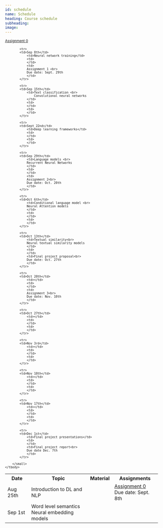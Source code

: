 ```yaml
---
id: schedule
name: Schedule
heading: Course schedule
subheading: 
image: 
---
```


<table class="table table-condensed">
	<tbody>
		<tr>
			<th>Date</th>
			<th>Topic</th>
			<th>Material</th>
			<th>Assignments</th>
		</tr>
		<small>
			<tr>
			<td>Aug 25th</td>
				<td>Introduction to DL and NLP</td>
				<td>
				</td>
				<a href= "https://github.com/fagonzalezo/dl-tau-2017-2/blob/master/quickIntro2NN.ipynb">Assignment 0</a>
				<td>
				<a href= "assign0.pdf">Assignment 0</a><br>
				Due date: Sept. 8th
				</td>
			</tr>
			<tr>
			<td>Sep 1st</td>
				<td>Word level semantics <br>
				Neural embedding models</td>
				<td>
				</td>
				<td>
				</td>
			</tr>

			<tr>
			<td>Sep 8th</td>
				<td>Neural network training</td>
				<td>
				</td>
				<td>
				Assignment 1 <br> 
				Due date: Sept. 29th
				</td>
			</tr>

			<tr>
			<td>Sep 15th</td>
				<td>Text classification <br>
                    Convolutional neural networks
				</td>
				<td>
				</td>
				<td>
				</td>
			</tr>

			<tr>
			<td>Sept 22nd</td>
				<td>Deep learning frameworks</td>
				<td>
				</td>
				<td>
				</td>
			</tr>

			<tr>
			<td>Sep 29th</td>
				<td>Language models <br>
				Recurrent Neural Networks
				</td>
				<td>
				</td>
				<td>
				Assignment 2<br>
				Due date: Oct. 20th 
				</td>
			</tr>

			<tr>
			<td>Oct 6th</td>
				<td>Conditional language model <br>
				Neural Attention models
				</td>
				<td>
				</td>
				<td>
				</td>
			</tr>

			<tr>
			<td>Oct 13th</td>
				<td>Textual similarity<br>
				Neural textual similarity models
				</td>
				<td>
				</td>
				<td>Final project proposal<br>
				Due date: Oct. 27th
				</td>
			</tr>

			<tr>
			<td>Oct 20th</td>
				<td></td>
				<td>
				</td>
				<td>
				Assignment 3<br> 
				Due date: Nov. 10th
				</td>
			</tr>

			<tr>
			<td>Oct 27th</td>
				<td></td>
				<td>
				</td>
				<td>
				</td>
			</tr>

			<tr>
			<td>Nov 3rd</td>
				<td></td>
				<td>
				</td>
				<td>
				</td>
			</tr>

			<tr>
			<td>Nov 10th</td>
				<td></td>
				<td>
				</td>
				<td>
				</td>
			</tr>

			<tr>
			<td>Nov 17th</td>
				<td></td>
				<td>
				</td>
				<td>
				</td>
			</tr>

			<tr>
			<td>Dec 1st</td>
				<td>Final project presentations</td>
				<td>
				</td>
				<td>Final project report<br>
				Due date Dec. 7th
				</td>
			</tr>

		</small>
	</tbody>
</table>
